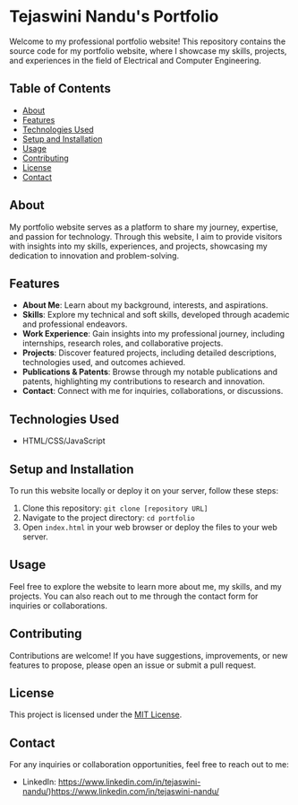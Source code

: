 
# Tejaswini Nandu's Portfolio

Welcome to my professional portfolio website! This repository contains the source code for my portfolio website, where I showcase my skills, projects, and experiences in the field of Electrical and Computer Engineering.

## Table of Contents
- [About](#about)
- [Features](#features)
- [Technologies Used](#technologies-used)
- [Setup and Installation](#setup-and-installation)
- [Usage](#usage)
- [Contributing](#contributing)
- [License](#license)
- [Contact](#contact)

## About
My portfolio website serves as a platform to share my journey, expertise, and passion for technology. Through this website, I aim to provide visitors with insights into my skills, experiences, and projects, showcasing my dedication to innovation and problem-solving.

## Features
- **About Me**: Learn about my background, interests, and aspirations.
- **Skills**: Explore my technical and soft skills, developed through academic and professional endeavors.
- **Work Experience**: Gain insights into my professional journey, including internships, research roles, and collaborative projects.
- **Projects**: Discover featured projects, including detailed descriptions, technologies used, and outcomes achieved.
- **Publications & Patents**: Browse through my notable publications and patents, highlighting my contributions to research and innovation.
- **Contact**: Connect with me for inquiries, collaborations, or discussions.

## Technologies Used
- HTML/CSS/JavaScript

## Setup and Installation
To run this website locally or deploy it on your server, follow these steps:
1. Clone this repository: `git clone [repository URL]`
2. Navigate to the project directory: `cd portfolio`
3. Open `index.html` in your web browser or deploy the files to your web server.

## Usage
Feel free to explore the website to learn more about me, my skills, and my projects. You can also reach out to me through the contact form for inquiries or collaborations.

## Contributing
Contributions are welcome! If you have suggestions, improvements, or new features to propose, please open an issue or submit a pull request.

## License
This project is licensed under the [MIT License](LICENSE).

## Contact
For any inquiries or collaboration opportunities, feel free to reach out to me:

- LinkedIn: https://www.linkedin.com/in/tejaswini-nandu/)https://www.linkedin.com/in/tejaswini-nandu/

